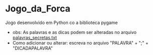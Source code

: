 # Jogo_da_Forca
 Jogo desenvolvido em Python co a biblioteca pygame

 - obs: As palavras e as dicas podem ser alteradas no arquivo [palavras_secretas.txt](https://github.com/BrunoPinheirofe/Jogo_da_Forca/blob/main/palavras_secretas.txt)
 - Como adicionar ou alterar: escreva no arquivo "PALAVRA" + ";" + "DICADAPALAVRA"
